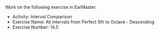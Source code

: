 Work on the following exercise in EarMaster:
- Activity: Interval Comparison
- Exercise Name: All intervals from Perfect 5th to Octave - Descending
- Exercise Number: 14.5
